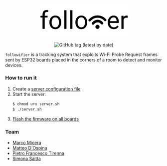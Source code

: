 <p align="center">
  <img src="frontend/paper/src/assets/img/followifier-logo.png" width="60%" alt="followifier logo">
</p>
<p align="center">
  <img alt="GitHub tag (latest by date)" src="https://img.shields.io/github/v/tag/marcomicera/followifier">
</p>

`followifier` is a tracking system that exploits Wi-Fi Probe Request frames sent by ESP32 boards placed in the corners of a room to detect and monitor devices.

### How to run it
1. Create a [server configuration file](core/server/README.md#configuration-file)
1. Start the server:
    ```bash
    $ chmod u+x server.sh
    $ ./server.sh
    ```
1. [Flash the firmware on all boards](board/followifier/README.md)

### Team

- [Marco Micera](https://github.com/marcomicera)
- [Matteo D'Ospina](https://github.com/suprmat95)
- [Pietro Francesco Tirenna](https://github.com/madt1m)
- [Simona Saitta](https://github.com/SelyBarguest)
